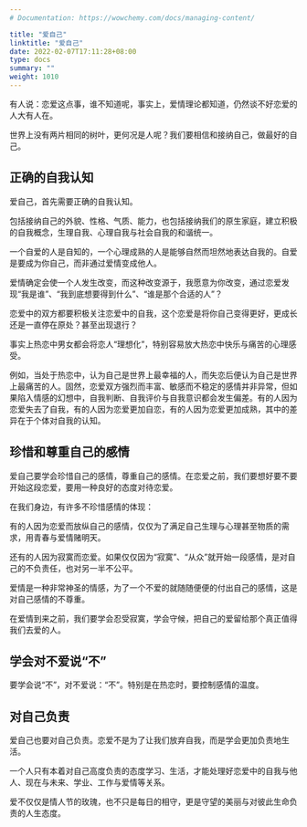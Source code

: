 ```yaml
---
# Documentation: https://wowchemy.com/docs/managing-content/

title: "爱自己"
linktitle: "爱自己"
date: 2022-02-07T17:11:28+08:00
type: docs
summary: ""
weight: 1010
---
```


<!--more-->

有人说：恋爱这点事，谁不知道呢，事实上，爱情理论都知道，仍然谈不好恋爱的人大有人在。

世界上没有两片相同的树叶，更何况是人呢？我们要相信和接纳自己，做最好的自己。

## 正确的自我认知

爱自己，首先需要正确的自我认知。

包括接纳自己的外貌、性格、气质、能力，也包括接纳我们的原生家庭，建立积极的自我概念，生理自我、心理自我与社会自我的和谐统一。

一个自爱的人是自知的，一个心理成熟的人是能够自然而坦然地表达自我的。自爱是要成为你自己，而非通过爱情变成他人。

爱情确定会使一个人发生改变，而这种改变源于，我愿意为你改变，通过恋爱发现“我是谁”、“我到底想要得到什么”、“谁是那个合适的人”？

恋爱中的双方都要积极关注恋爱中的自我，这个恋爱是将你自己变得更好，更成长还是一直停在原处？甚至出现退行？

事实上热恋中男女都会将恋人“理想化”，特别容易放大热恋中快乐与痛苦的心理感受。

例如，当处于热恋中，认为自己是世界上最幸福的人，而失恋后便认为自己是世界上最痛苦的人。固然，恋爱双方强烈而丰富、敏感而不稳定的感情并非异常，但如果陷入情感的幻想中，自我判断、自我评价与自我意识都会发生偏差。有的人因为恋爱失去了自我，有的人因为恋爱更加自恋，有的人因为恋爱更加成熟，其中的差异在于个体对自我的认知。

## 珍惜和尊重自己的感情

爱自己要学会珍惜自己的感情，尊重自己的感情。在恋爱之前，我们要想好要不要开始这段恋爱，要用一种良好的态度对待恋爱。

在我们身边，有许多不珍惜感情的体现：

有的人因为恋爱而放纵自己的感情，仅仅为了满足自己生理与心理甚至物质的需求，用青春与爱情赌明天。

还有的人因为寂寞而恋爱。如果仅仅因为“寂寞”、“从众”就开始一段感情，是对自己的不负责任，也对另一半不公平。

爱情是一种非常神圣的情感，为了一个不爱的就随随便便的付出自己的感情，这是对自己感情的不尊重。

在爱情到来之前，我们要学会忍受寂寞，学会守候，把自己的爱留给那个真正值得我们去爱的人。

## 学会对不爱说“不”

要学会说“不”，对不爱说：“不”。特别是在热恋时，要控制感情的温度。

## 对自己负责

爱自己也要对自己负责。恋爱不是为了让我们放弃自我，而是学会更加负责地生活。

一个人只有本着对自己高度负责的态度学习、生活，才能处理好恋爱中的自我与他人、现在与未来、学业、工作与爱情等关系。

爱不仅仅是情人节的玫瑰，也不只是每日的相守，更是守望的美丽与对彼此生命负责的人生态度。